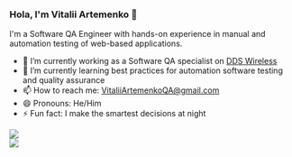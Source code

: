 ### Hola, I'm Vitalii Artemenko 👋

I'm a Software QA Engineer with hands-on experience in manual and automation testing of web-based applications.

- 🔭 I’m currently working as a Software QA specialist on [DDS Wireless](https://ddswireless.com/)
- 🌱 I’m currently learning best practices for automation software testing and quality assurance
- 📫 How to reach me: VitaliiArtemenkoQA@gmail.com
- 😄 Pronouns: He/Him
- ⚡ Fun fact: I make the smartest decisions at night

<img src="https://github-readme-stats.vercel.app/api?username=VitaliiArtemenko&show_icons=true&theme=cobalt"><br>
<img src="https://github-readme-stats.vercel.app/api/top-langs/?username=VitaliiArtemenko">
